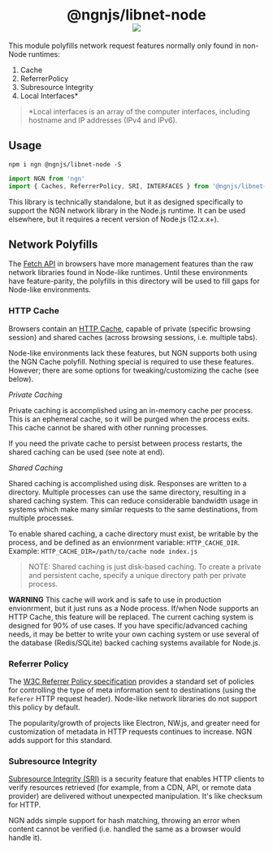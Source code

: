<h1 align="center">@ngnjs/libnet-node<br/><img src="https://img.shields.io/npm/v/@ngnjs/libnet-node?label=%40ngnjs%2Flibnet-node&logo=npm&style=social"/></h1>

This module polyfills network request features normally only found in non-Node runtimes:

1. Cache
1. ReferrerPolicy
1. Subresource Integrity
1. Local Interfaces*

> *Local interfaces is an array of the computer interfaces, including hostname and IP addresses (IPv4 and IPv6).

## Usage

`npm i ngn @ngnjs/libnet-node -S`

```javascript
import NGN from 'ngn'
import { Caches, ReferrerPolicy, SRI, INTERFACES } from '@ngnjs/libnet-node'
```

This library is technically standalone, but it as designed specifically to support the NGN network library in the Node.js runtime. It can be used elsewhere, but it requires a recent version of Node.js (12.x.x+).

## Network Polyfills

The [Fetch API](https://developer.mozilla.org/en-US/docs/Web/API/WindowOrWorkerGlobalScope/fetch) in browsers have more management features than the raw network libraries found in Node-like runtimes. Until these environments have feature-parity, the polyfills in this directory will be used to fill gaps for Node-like environments.

### HTTP Cache

Browsers contain an [HTTP Cache](https://developer.mozilla.org/en-US/docs/Web/HTTP/Caching), capable of private (specific browsing session) and shared caches (across browsing sessions, i.e. multiple tabs).

Node-like environments lack these features, but NGN supports both using the NGN Cache polyfill. Nothing special is required to use these features. However; there are some options for tweaking/customizing the cache (see below).

_Private Caching_

Private caching is accomplished using an in-memory cache per process. This is an ephemeral cache, so it will be purged when the process exits. This cache cannot be shared with other running processes.

If you need the private cache to persist between process restarts, the shared caching can be used (see note at end).

_Shared Caching_

Shared caching is accomplished using disk. Responses are written to a directory. Multiple processes can use the same directory, resulting in a shared caching system. This can reduce considerable bandwidth usage in systems which make many similar requests to the same destinations, from multiple processes.

To enable shared caching, a cache directory must exist, be writable by the process, and be defined as an envionrment variable: `HTTP_CACHE_DIR`. Example: `HTTP_CACHE_DIR=/path/to/cache node index.js`

> NOTE: Shared caching is just disk-based caching. To create a private and persistent cache, specify a unique directory path per private process.

**WARNING**
This cache will work and is safe to use in production envionrment, but it just runs as a Node process. If/when Node supports an HTTP Cache, this feature will be replaced. The current caching system is designed for 90% of use cases. If you have specific/advanced caching needs, it may be better to write your own caching system or use several of the database (Redis/SQLite) backed caching systems available for Node.js.

### Referrer Policy

The [W3C Referrer Policy specification](https://w3c.github.io/webappsec-referrer-policy/#referrer-policies) provides a standard set of policies for controlling the type of meta information sent to destinations (using the `Referer` HTTP request header). Node-like network libraries do not support this policy by default.

The popularity/growth of projects like Electron, NW.js, and greater need for customization of metadata in HTTP requests continues to increase. NGN adds support for this standard.

### Subresource Integrity

[Subresource Integrity (SRI)](https://developer.mozilla.org/en-US/docs/Web/Security/Subresource_Integrity) is a security feature that enables HTTP clients to verify resources retrieved (for example, from a CDN, API, or remote data provider) are delivered without unexpected manipulation. It's like checksum for HTTP.

NGN adds simple support for hash matching, throwing an error when content cannot be verified (i.e. handled the same as a browser would handle it).